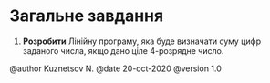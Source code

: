 # Загальне завдання

1. **Розробити** Лінійну програму, яка буде визначати суму цифр заданого числа, якщо дано ціле 4-розрядне число.

@author Kuznetsov N.
@date 20-oct-2020
@version 1.0
